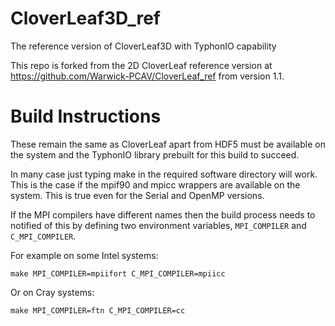 CloverLeaf3D_ref
==============

The reference version of CloverLeaf3D with TyphonIO capability

This repo is forked from the 2D CloverLeaf reference version at https://github.com/Warwick-PCAV/CloverLeaf_ref from version 1.1.


# Build Instructions

These remain the same as CloverLeaf apart from HDF5 must be available on the system and the TyphonIO library prebuilt for this build to succeed.

In many case just typing make in the required software directory will work. This is the case if the mpif90 and mpicc wrappers are available on the system. This is true even for the Serial and OpenMP versions.

If the MPI compilers have different names then the build process needs to notified of this by defining two environment variables, `MPI_COMPILER` and `C_MPI_COMPILER`.

For example on some Intel systems:
```
make MPI_COMPILER=mpiifort C_MPI_COMPILER=mpiicc
```
Or on Cray systems:
```
make MPI_COMPILER=ftn C_MPI_COMPILER=cc
```


